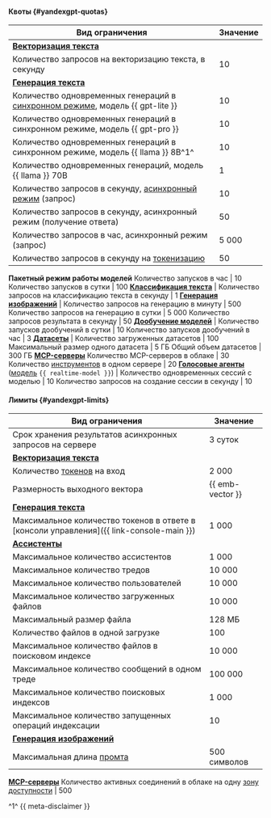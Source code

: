 #### Квоты {#yandexgpt-quotas}

Вид ограничения | Значение
----- | -----
**[Векторизация текста](../ai-studio/concepts/embeddings.md)** |
Количество запросов на векторизацию текста, в секунду | 10
**[Генерация текста](../ai-studio/concepts/generation/index.md)** |
Количество одновременных генераций в [синхронном режиме](../ai-studio/concepts/generation/index.md#working-mode), модель {{ gpt-lite }} | 10
Количество одновременных генераций в синхронном режиме, модель {{ gpt-pro }} | 10
Количество одновременных генераций в синхронном режиме, модель {{ llama }} 8B^1^ | 10
Количество одновременных генераций, модель {{ llama }} 70B | 1
Количество запросов в секунду, [асинхронный режим](../ai-studio/concepts/generation/index.md#working-mode) (запрос) | 10
Количество запросов в секунду, асинхронный режим (получение ответа) | 50
Количество запросов в час, асинхронный режим (запрос) | 5 000
Количество запросов в секунду на [токенизацию](../ai-studio/text-generation/api-ref/grpc/Tokenizer/index.md) | 50
**Пакетный режим работы моделей**
Количество запусков в час | 10
Количество запусков в сутки | 100
**[Классификация текста](../ai-studio/concepts/classifier/index.md)** |
Количество запросов на классификацию текста в секунду | 1
**[Генерация изображений](../ai-studio/concepts/generation/index.md)** |
Количество запросов на генерацию в минуту | 500
Количество запросов на генерацию в сутки | 5 000
Количество запросов результата в секунду | 50
**[Дообучение моделей](../ai-studio/concepts/tuning/index.md)** |
Количество запусков дообучений в сутки | 10
Количество запусков дообучений в час | 3
**[Датасеты](../ai-studio/concepts/resources/dataset.md)** |
Количество загруженных датасетов | 100 
Максимальный размер одного датасета | 5 ГБ
Общий объем датасетов | 300 ГБ
**[MCP-серверы](../ai-studio/concepts/mcp-hub/index.md#servers)**
Количество MCP-серверов в облаке | 30 
Количество [инструментов](../ai-studio/concepts/assistant/tools/index.md) в одном сервере | 20
**[Голосовые агенты](../ai-studio/concepts/agents/realtime.md)** ([модель](../ai-studio/concepts/agents/realtime.md#model) `{{ realtime-model }}`) |
Количество одновременных сессий с моделью | 10
Количество запросов на создание сессии в секунду | 10

#### Лимиты {#yandexgpt-limits}

Вид ограничения | Значение
----- | -----
Срок хранения результатов асинхронных запросов на сервере | 3 суток
**[Векторизация текста](../ai-studio/concepts/embeddings.md)** |
Количество [токенов](../ai-studio/concepts/generation/tokens.md) на вход | 2 000
Размерность выходного вектора | {{ emb-vector }}
**[Генерация текста](../ai-studio/concepts/generation/index.md)** |
Максимальное количество токенов в ответе в [консоли управления]({{ link-console-main }}) | 1 000
**[Ассистенты](../ai-studio/concepts/assistant/index.md)**|
Максимальное количество ассистентов | 1 000
Максимальное количество тредов | 10 000
Максимальное количество пользователей | 10 000
Максимальное количество загруженных файлов | 10 000
Максимальный размер файла | 128 МБ
Количество файлов в одной загрузке | 100
Максимальное количество файлов в поисковом индексе | 10 000
Максимальное количество сообщений в одном треде | 100 000
Максимальное количество поисковых индексов | 1 000
Максимальное количество запущенных операций индексации | 10
**[Генерация изображений](../ai-studio/concepts/generation/index.md)** |
Максимальная длина [промта](../ai-studio/concepts/index.md#prompt) | 500 символов
**[MCP-серверы](../ai-studio/concepts/mcp-hub/index.md#servers)**
Количество активных соединений в облаке на одну [зону доступности](../overview/concepts/geo-scope.md) | 500

^1^ {{ meta-disclaimer }}